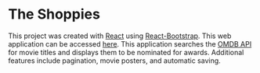 # The Shoppies

This project was created with [React](https://reactjs.org) using [React-Bootstrap](https://react-bootstrap.github.io/). This web application can be accessed [here](https://saahiljaffer.com/omdb/). This application searches the [OMDB API](https://omdbapi.com) for movie titles and displays them to be nominated for awards. Additional features include pagination, movie posters, and automatic saving.
